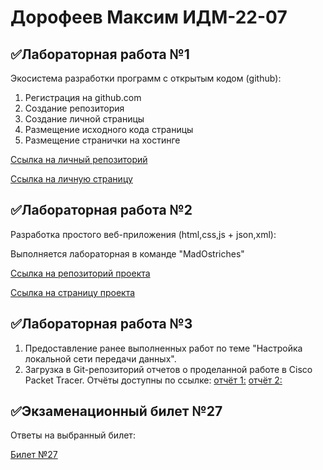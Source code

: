 # Дорофеев Максим ИДМ-22-07
## ✅Лабораторная работа №1
Экосистема разработки программ с открытым кодом (github):
1. Регистрация на github.com
2. Создание репозитория
3. Создание личной страницы
4. Размещение исходного кода страницы 
5. Размещение странички на хостинге 

[Ссылка на личный репозиторий](https://github.com/Cachap/It-labs)

[Ссылка на личную страницу](https://cachap.github.io/It-labs/)

## ✅Лабораторная работа №2
Разработка простого веб-приложения (html,css,js + json,xml):

Выполняется лабораторная в команде "MadOstriches"

[Ссылка на репозиторий проекта](https://github.com/KPEKZ/IT_PROJECT)

[Ссылка на страницу проекта]()
## ✅Лабораторная работа №3
1. Предоставление ранее выполненных работ по теме "Настройка локальной сети передачи данных".
2. Загрузка в Git-репозиторий отчетов о проделанной работе в Cisco Packet Tracer.
Отчёты доступны по ссылке: [отчёт 1:](https://drive.google.com/file/d/1kTnngPBg_0E2xz0otF0lQZB6fKl2slDh/view) [отчёт 2:](https://docs.google.com/document/d/1LG-r60aGJMbF8oelx087kQZRrwpUFgL6/edit)
## ✅Экзаменационный билет №27
Ответы на выбранный билет:

[Билет №27](https://github.com/stankin/inet-2022/wiki/exam27)
